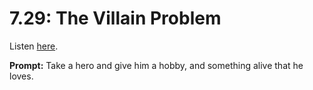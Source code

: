 # 7.29: The Villain Problem 

Listen [here](http://www.writingexcuses.com/2012/07/15/writing-excuses-7-29-the-villain-problem/). 

**Prompt:** Take a hero and give him a hobby, and something alive that he loves.